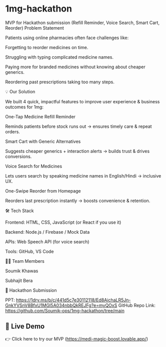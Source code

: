 # 1mg-hackathon
MVP for Hackathon submission (Refill Reminder, Voice Search, Smart Cart, Reorder)
Problem Statement

Patients using online pharmacies often face challenges like:

Forgetting to reorder medicines on time.

Struggling with typing complicated medicine names.

Paying more for branded medicines without knowing about cheaper generics.

Reordering past prescriptions taking too many steps.

💡 Our Solution

We built 4 quick, impactful features to improve user experience & business outcomes for 1mg:

One-Tap Medicine Refill Reminder

Reminds patients before stock runs out → ensures timely care & repeat orders.

Smart Cart with Generic Alternatives

Suggests cheaper generics + interaction alerts → builds trust & drives conversions.

Voice Search for Medicines

Lets users search by speaking medicine names in English/Hindi → inclusive UX.

One-Swipe Reorder from Homepage

Reorders last prescription instantly → boosts convenience & retention.

🛠️ Tech Stack

Frontend: HTML, CSS, JavaScript (or React if you use it)

Backend: Node.js / Firebase / Mock Data

APIs: Web Speech API (for voice search)

Tools: GitHub, VS Code

👨‍💻 Team Members

Soumik Khawas 

Subhajit Bera

📌 Hackathon Submission

PPT: https://1drv.ms/b/c/441d5c7e30112118/Ed8AichaLR5Jn-GnkYVSnV8BfxU1MGI5A034nbbQkREJFg?e=myQOxS
GitHub Repo Link: https://github.com/Soumik-ops/1mg-hackathon/tree/main
## 🔗 Live Demo
👉 Click here to try our MVP (https://medi-magic-boost.lovable.app/)


